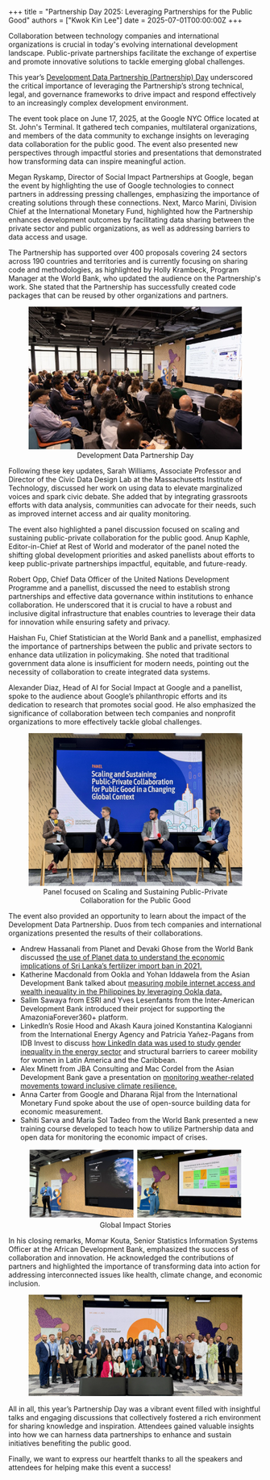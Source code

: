 +++
title = "Partnership Day 2025: Leveraging Partnerships for the Public Good"
authors = ["Kwok Kin Lee"]
date = 2025-07-01T00:00:00Z
+++

Collaboration between technology companies and international organizations is crucial in today's evolving international development landscape. Public-private partnerships facilitate the exchange of expertise and promote innovative solutions to tackle emerging global challenges.

This year’s [Development Data Partnership (Partnership) Day](https://datapartnership.org/updates/partnership-day-2025/) underscored the critical importance of leveraging the Partnership’s strong technical, legal, and governance frameworks to drive impact and respond effectively to an increasingly complex development environment.

The event took place on June 17, 2025, at the Google NYC Office located at St. John's Terminal. It gathered tech companies, multilateral organizations, and members of the data community to exchange insights on leveraging data collaboration for the public good. The event also presented new perspectives through impactful stories and presentations that demonstrated how transforming data can inspire meaningful action.

Megan Ryskamp, Director of Social Impact Partnerships at Google, began the event by highlighting the use of Google technologies to connect partners in addressing pressing challenges, emphasizing the importance of creating solutions through these connections. Next, Marco Marini, Division Chief at the International Monetary Fund, highlighted how the Partnership enhances development outcomes by facilitating data sharing between the private sector and public organizations, as well as addressing barriers to data access and usage.

The Partnership has supported over 400 proposals covering 24 sectors across 190 countries and territories and is currently focusing on sharing code and methodologies, as highlighted by Holly Krambeck, Program Manager at the World Bank, who updated the audience on the Partnership's work. She stated that the Partnership has successfully created code packages that can be reused by other organizations and partners.


<figure align="centre">
    <img src="partnership-day-2025-leveraging-partnerships-for-the-public-good_figure1.jpeg"
    <figcaption>
        <center>
Development Data Partnership Day
  </center>
    </figcaption>
</figure>


Following these key updates, Sarah Williams, Associate Professor and Director of the Civic Data Design Lab at the Massachusetts Institute of Technology, discussed her work on using data to elevate marginalized voices and spark civic debate. She added that by integrating grassroots efforts with data analysis, communities can advocate for their needs, such as improved internet access and air quality monitoring.

The event also highlighted a panel discussion focused on scaling and sustaining public-private collaboration for the public good. Anup Kaphle, Editor-in-Chief at Rest of World and moderator of the panel noted the shifting global development priorities and asked panellists about efforts to keep public-private partnerships impactful, equitable, and future-ready.

Robert Opp, Chief Data Officer of the United Nations Development Programme and a panellist, discussed the need to establish strong partnerships and effective data governance within institutions to enhance collaboration. He underscored that it is crucial to have a robust and inclusive digital infrastructure that enables countries to leverage their data for innovation while ensuring safety and privacy.

Haishan Fu, Chief Statistician at the World Bank and a panellist, emphasized the importance of partnerships between the public and private sectors to enhance data utilization in policymaking. She noted that traditional government data alone is insufficient for modern needs, pointing out the necessity of collaboration to create integrated data systems.

Alexander Diaz, Head of AI for Social Impact at Google and a panellist, spoke to the audience about Google’s philanthropic efforts and its dedication to research that promotes social good. He also emphasized the significance of collaboration between tech companies and nonprofit organizations to more effectively tackle global challenges.


<figure align="centre">
    <img src="partnership-day-2025-leveraging-partnerships-for-the-public-good_figure2.jpeg"
    <figcaption>
        <center>
Panel focused on Scaling and Sustaining Public-Private Collaboration for the Public Good
  </center>
    </figcaption>
</figure>

The event also provided an opportunity to learn about the impact of the Development Data Partnership. Duos from tech companies and international organizations presented the results of their collaborations.

- Andrew Hassanali from Planet and Devaki Ghose from the World Bank discussed [the use of Planet data to understand the economic implications of Sri Lanka’s fertilizer import ban in 2021.](https://datapartnership.org/updates/leveraging-satellite-data-to-understand-the-economic-implications-of-sri-lanka-fertilizer-import-ban-in-2021/)
- Katherine Macdonald from Ookla and Yohan Iddawela from the Asian Development Bank talked about [measuring mobile internet access and wealth inequality in the Philippines by leveraging Ookla data.](https://datapartnership.org/updates/mobile-internet-connectivity-and-household-wealth-in-the-philippines/)
- Salim Sawaya from ESRI and Yves Lesenfants from the Inter-American Development Bank introduced their project for supporting the AmazoniaForever360+ platform.
- LinkedIn’s Rosie Hood and Akash Kaura joined Konstantina Kalogianni from the International Energy Agency and Patricia Yañez-Pagans from IDB Invest to discuss [how LinkedIn data was used to study gender inequality in the energy sector](https://datapartnership.org/updates/examining-gender-disparities-in-skills-within-the-energy-sector-insights-from-linkedin-data/) and structural barriers to career mobility for women in Latin America and the Caribbean.
- Alex Minett from JBA Consulting and Mac Cordel from the Asian Development Bank gave a presentation on [monitoring weather-related movements toward inclusive climate resilience.](https://datapartnership.org/updates/mapping-vulnerability-and-mobility-leveraging-digital-data-to-inform-flood-displacement-and-resilience-planning/)
- Anna Carter from Google and Dharana Rijal from the International Monetary Fund spoke about the use of open-source building data for economic measurement.
- Sahiti Sarva and Maria Sol Tadeo from the World Bank presented a new training course developed to teach how to utilize Partnership data and open data for monitoring the economic impact of crises.

<figure align="centre">
    <img src="partnership-day-2025-leveraging-partnerships-for-the-public-good_figure3.jpeg"
    <figcaption>
        <center>
Global Impact Stories 
  </center>
    </figcaption>
</figure>

In his closing remarks, Momar Kouta, Senior Statistics Information Systems Officer at the African Development Bank, emphasized the success of collaboration and innovation. He acknowledged the contributions of partners and highlighted the importance of transforming data into action for addressing interconnected issues like health, climate change, and economic inclusion.

<figure align="center">
<img src="partnership-day-2025-leveraging-partnerships-for-the-public-good_figure4.jpeg"
</center>
</figure>

All in all, this year’s Partnership Day was a vibrant event filled with insightful talks and engaging discussions that collectively fostered a rich environment for sharing knowledge and inspiration. Attendees gained valuable insights into how we can harness data partnerships to enhance and sustain initiatives benefiting the public good.

Finally, we want to express our heartfelt thanks to all the speakers and attendees for helping make this event a success!  

